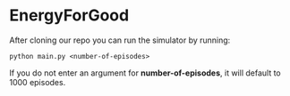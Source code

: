 # EnergyForGood

After cloning our repo you can run the simulator by running: 

```
python main.py <number-of-episodes>
```

If you do not enter an argument for **number-of-episodes**, it will default to 1000 episodes. 
